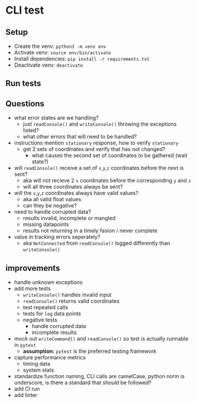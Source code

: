 # CLI test
## Setup
* Create the venv: `python3 -m venv env`
* Activate venv: `source env/bin/activate`
* Install dependencies: `pip install -r requirements.txt` 
* Deactivate venv: `deactivate`

## Run tests

## Questions
* what error states are we handling?
    * just `readConsole()` and `writeConsole()` throwing the exceptions listed?
    * what other errors that will need to be handled?
* instructions mention `stationary` response, how to verify `stationary`
    * get 2 sets of coordinates and verify that has not changed?
        * what causes the second set of coordinates to be gathered (wait state?)
* will `readConsole()` receive a set of `x`,`y`,`z` coordinates before the next is sent?
    * aka will not recieve 2 `x` coordinates before the corresponding `y` and `z`
    * will all three coordinates always be sent?
* will the `x`,`y`,`z` coordinates always have valid values?
    * aka all valid float values
    * can they be negative?
* need to handle corrupted data?
    * results invalid, incomplete or mangled
    * missing datapoints
    * results not returning in a timely fasion / never complete
* value in tracking errors seperately?
    * aka `NotConnected` from `readConsole()` logged differently than `writeConsole()`

## improvements
* handle unknown exceptions
* add more tests
    * `writeConsole()` handles invalid input 
    * `readConsole()` returns valid coordinates
    * test repeated calls
    * tests for `log` data points
    * negative tests
        * handle corrupted data
        * incomplete results
* mock out `writeCommand()` and `readConsole()` so test is actually runnable in `pytest`
    * __assumption:__ `pytest` is the preferred testing framework
* capture performance metrics
    * timing data
    * system stats
* standardize function naming, CLI calls are camelCase, python norm is underscore, is there a standard that should be followed?
* add CI run
* add linter


